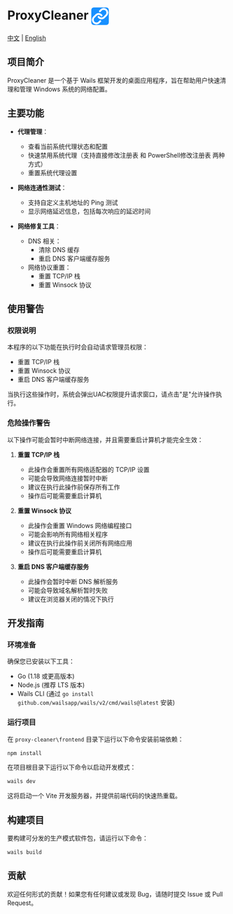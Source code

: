 # ProxyCleaner <img src="frontend/public/appicon.png" alt="ProxyCleaner Logo" width="40" height="40" style="vertical-align: middle;">

[中文](README.md) | [English](README_EN.md)

## 项目简介

ProxyCleaner 是一个基于 Wails 框架开发的桌面应用程序，旨在帮助用户快速清理和管理 Windows 系统的网络配置。

## 主要功能

- **代理管理**：
  - 查看当前系统代理状态和配置
  - 快速禁用系统代理（支持直接修改注册表 和 PowerShell修改注册表 两种方式）
  - 重置系统代理设置

- **网络连通性测试**：
  - 支持自定义主机地址的 Ping 测试
  - 显示网络延迟信息，包括每次响应的延迟时间

- **网络修复工具**：
  - DNS 相关：
    - 清除 DNS 缓存
    - 重启 DNS 客户端缓存服务
  - 网络协议重置：
    - 重置 TCP/IP 栈
    - 重置 Winsock 协议

## 使用警告

### 权限说明
本程序的以下功能在执行时会自动请求管理员权限：
- 重置 TCP/IP 栈
- 重置 Winsock 协议
- 重启 DNS 客户端缓存服务

当执行这些操作时，系统会弹出UAC权限提升请求窗口，请点击"是"允许操作执行。

### 危险操作警告
以下操作可能会暂时中断网络连接，并且需要重启计算机才能完全生效：

1. **重置 TCP/IP 栈**
   - 此操作会重置所有网络适配器的 TCP/IP 设置
   - 可能会导致网络连接暂时中断
   - 建议在执行此操作前保存所有工作
   - 操作后可能需要重启计算机

2. **重置 Winsock 协议**
   - 此操作会重置 Windows 网络编程接口
   - 可能会影响所有网络相关程序
   - 建议在执行此操作前关闭所有网络应用
   - 操作后可能需要重启计算机

3. **重启 DNS 客户端缓存服务**
   - 此操作会暂时中断 DNS 解析服务
   - 可能会导致域名解析暂时失败
   - 建议在浏览器关闭的情况下执行

## 开发指南

### 环境准备

确保您已安装以下工具：

- Go (1.18 或更高版本)
- Node.js (推荐 LTS 版本)
- Wails CLI (通过 `go install github.com/wailsapp/wails/v2/cmd/wails@latest` 安装)

### 运行项目

在 `proxy-cleaner\frontend` 目录下运行以下命令安装前端依赖：

```bash
npm install
```

在项目根目录下运行以下命令以启动开发模式：

```bash
wails dev
```

这将启动一个 Vite 开发服务器，并提供前端代码的快速热重载。

## 构建项目

要构建可分发的生产模式软件包，请运行以下命令：

```bash
wails build
```

## 贡献

欢迎任何形式的贡献！如果您有任何建议或发现 Bug，请随时提交 Issue 或 Pull Request。
